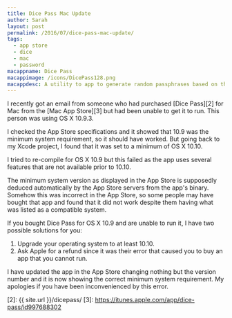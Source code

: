 ```yaml
---
title: Dice Pass Mac Update
author: Sarah
layout: post
permalink: /2016/07/dice-pass-mac-update/
tags:
  - app store
  - dice
  - mac
  - password
macappname: Dice Pass
macappimage: /icons/DicePass128.png
macappdesc: A utility to app to generate random passphrases based on the Diceware system.
---
```


I recently got an email from someone who had purchased [Dice Pass][2] for Mac from the [Mac App Store][3] but had been unable to get it to run. This person was using OS X 10.9.3.

I checked the App Store specifications and it showed that 10.9 was the minimum system requirement, so it should have worked. But going back to my Xcode project, I found that it was set to a minimum of OS X 10.10.

I tried to re-compile for OS X 10.9 but this failed as the app uses several features that are not available prior to 10.10.

The minimum system version as displayed in the App Store is supposedly deduced automatically by the App Store servers from the app's binary. Somehow this was incorrect in the App Store, so some people may have bought that app and found that it did not work despite them having what was listed as a compatible system.

If you bought Dice Pass for OS X 10.9 and are unable to run it, I have two possible solutions for you:

1. Upgrade your operating system to at least 10.10.
2. Ask Apple for a refund since it was their error that caused you to buy an app that you cannot run.

I have updated the app in the App Store changing nothing but the version number and it is now showing the correct minimum system requirement. My apologies if you have been inconvenienced by this error.

[2]: {{ site.url }}/dicepass/
[3]: https://itunes.apple.com/app/dice-pass/id997688302
